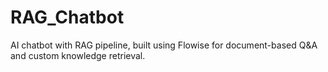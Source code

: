 # RAG_Chatbot
AI chatbot with RAG pipeline, built using Flowise for document-based Q&amp;A and custom knowledge retrieval.
